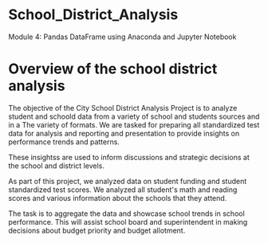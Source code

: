 # School_District_Analysis
Module 4: Pandas DataFrame using Anaconda and Jupyter Notebook

# Overview of the school district analysis

The objective of the City School District Analysis Project is to analyze student and schoold data from a variety of school and students sources and in a The variety of formats. We are tasked for preparing all standardized test data for analysis and reporting and presentation to provide insights on performance trends and patterns.

These insightss are used to inform discussions and strategic decisions at the school and district levels.

As part of this project, we analyzed data on student funding and student standardized test scores. We analyzed all student's math and reading scores and various information about the schools that they attend.

The task is to aggregate the data and showcase school trends in school performance. This will assist school board and superintendent in making decisions about budget priority and budget allotment.
